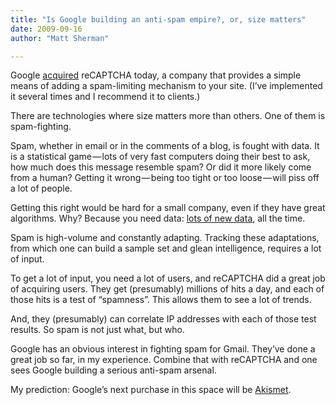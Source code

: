 ```yaml
---
title: "Is Google building an anti-spam empire?, or, size matters"
date: 2009-09-16
author: "Matt Sherman"

---
```


Google [acquired](http://googleblog.blogspot.com/2009/09/teaching-computers-to-read-google.html) reCAPTCHA today, a company that provides a simple means of adding a spam-limiting mechanism to your site. (I’ve implemented it several times and I recommend it to clients.)

There are technologies where size matters more than others. One of them is spam-fighting.

Spam, whether in email or in the comments of a blog, is fought with data. It is a statistical game — lots of very fast computers doing their best to ask, how much does this message resemble spam? Or did it more likely come from a human? Getting it wrong — being too tight or too loose — will piss off a lot of people.

Getting this right would be hard for a small company, even if they have great algorithms. Why? Because you need data: [lots of new data](/blog/post/Ite28099s-the-data-not-the-algorithm.aspx), all the time.

Spam is high-volume and constantly adapting. Tracking these adaptations, from which one can build a sample set and glean intelligence, requires a lot of input.

To get a lot of input, you need a lot of users, and reCAPTCHA did a great job of acquiring users. They get (presumably) millions of hits a day, and each of those hits is a test of “spamness”. This allows them to see a lot of trends.

And, they (presumably) can correlate IP addresses with each of those test results. So spam is not just what, but who.

Google has an obvious interest in fighting spam for Gmail. They’ve done a great job so far, in my experience. Combine that with reCAPTCHA and one sees Google building a serious anti-spam arsenal.

My prediction: Google’s next purchase in this space will be [Akismet](http://akismet.com/).
